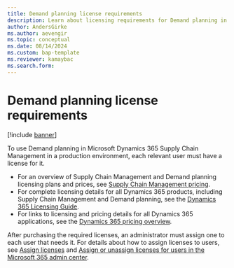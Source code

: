 ```yaml
---
title: Demand planning license requirements
description: Learn about licensing requirements for Demand planning in Microsoft Dynamics 365 Supply Chain Management.
author: AndersGirke
ms.author: aevengir
ms.topic: conceptual
ms.date: 08/14/2024
ms.custom: bap-template
ms.reviewer: kamaybac
ms.search.form:
---
```


# Demand planning license requirements

[!include [banner](../includes/banner.md)]

To use Demand planning in Microsoft Dynamics 365 Supply Chain Management in a production environment, each relevant user must have a license for it.

- For an overview of Supply Chain Management and Demand planning licensing plans and prices, see [Supply Chain Management pricing](https://www.microsoft.com/dynamics-365/products/supply-chain-management/pricing).
- For complete licensing details for all Dynamics 365 products, including Supply Chain Management and Demand planning, see the [Dynamics 365 Licensing Guide](https://go.microsoft.com/fwlink/?LinkId=866544).
- For links to licensing and pricing details for all Dynamics 365 applications, see the [Dynamics 365 pricing overview](https://www.microsoft.com/dynamics-365/pricing-overview).

After purchasing the required licenses, an administrator must assign one to each user that needs it. For details about how to assign licenses to users, see [Assign licenses](/power-platform/admin/assign-licenses) and [Assign or unassign licenses for users in the Microsoft 365 admin center](/microsoft-365/admin/manage/assign-licenses-to-users).
